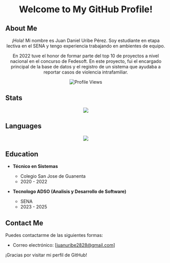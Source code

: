 
<h1 align="center"> Welcome to My GitHub Profile!</h1>

## About Me
<div align="center">
¡Hola! Mi nombre es Juan Daniel Uribe Pérez. Soy estudiante en etapa lectiva en el SENA y tengo experiencia trabajando en ambientes de equipo.

En 2022 tuve el honor de formar parte del top 10 de proyectos a nivel nacional en el concurso de Fedesoft. En este proyecto, fui el encargado principal de la base de datos y el registro de un sistema que ayudaba a reportar casos de violencia intrafamiliar.

![Profile Views](https://komarev.com/ghpvc/?username=JuanDaniel00)
  
</div>

## Stats
<div align="center">
  <img align="center" src="https://github-readme-stats.vercel.app/api?username=JuanDaniel00&show_icons=true&theme=bear"/> 
</div>

## Languages 
<div align="center">
  <img align="center" src="https://github-readme-stats.vercel.app/api/top-langs/?username=JuanDaniel00&layout=compact&theme=bear"/> 
</div>

## Education

- **Técnico en Sistemas**

  - Colegio San Jose de Guanenta
  - 2020 - 2022

- **Tecnologo ADSO (Analisis y Desarrollo de Software)**
  - SENA
  - 2023 - 2025

## Contact Me

Puedes contactarme de las siguientes formas:

- Correo electrónico: [juanuribe2828@gmail.com]

¡Gracias por visitar mi perfil de GitHub!
